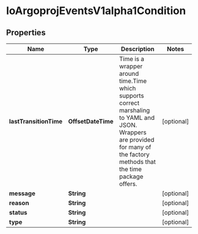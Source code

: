 

# IoArgoprojEventsV1alpha1Condition


## Properties

Name | Type | Description | Notes
------------ | ------------- | ------------- | -------------
**lastTransitionTime** | **OffsetDateTime** | Time is a wrapper around time.Time which supports correct marshaling to YAML and JSON.  Wrappers are provided for many of the factory methods that the time package offers. |  [optional]
**message** | **String** |  |  [optional]
**reason** | **String** |  |  [optional]
**status** | **String** |  |  [optional]
**type** | **String** |  |  [optional]



